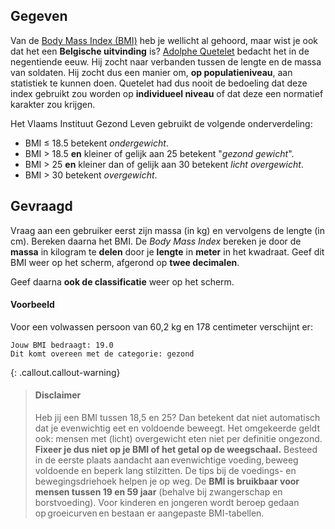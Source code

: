 ## Gegeven
Van de <a href="https://www.gezondleven.be/themas/voeding/obesitas-en-overgewicht/body-mass-index-bmi" target="_blank">Body Mass Index (BMI)</a> heb je wellicht al gehoord, maar wist je ook dat het een **Belgische uitvinding** is? <a href="https://nl.wikipedia.org/wiki/Adolphe_Quetelet" target="_blank">Adolphe Quetelet</a> bedacht het in de negentiende eeuw. Hij zocht naar verbanden tussen de lengte en de massa van soldaten. Hij zocht dus een manier om, **op populatieniveau**, aan statistiek te kunnen doen. Quetelet had dus nooit de bedoeling dat deze index gebruikt zou worden op **individueel niveau** of dat deze een normatief karakter zou krijgen.

Het Vlaams Instituut Gezond Leven gebruikt de volgende onderverdeling:

- BMI ≤ 18.5 betekent *ondergewicht*. 
- BMI > 18.5 **en** kleiner of gelijk aan 25 betekent "*gezond gewicht*".
- BMI > 25 **en** kleiner dan of gelijk aan 30 betekent *licht overgewicht*. 
- BMI > 30 betekent *overgewicht*. 

## Gevraagd
Vraag aan een gebruiker eerst zijn massa (in kg) en vervolgens de lengte (in cm). Bereken daarna het BMI. De *Body Mass Index* bereken je door de **massa** in kilogram te **delen** door je **lengte** in **meter** in het kwadraat. Geef dit BMI weer op het scherm, afgerond op **twee decimalen**.

Geef daarna **ook de classificatie** weer op het scherm.

#### Voorbeeld
Voor een volwassen persoon van 60,2 kg en 178 centimeter verschijnt er:

```
Jouw BMI bedraagt: 19.0
Dit komt overeen met de categorie: gezond
```

{: .callout.callout-warning}
>#### Disclaimer
> Heb jij een BMI tussen 18,5 en 25? Dan betekent dat niet automatisch dat je evenwichtig eet en voldoende beweegt. Het omgekeerde geldt ook: mensen met (licht) overgewicht eten niet per definitie ongezond. **Fixeer je dus niet op je BMI of het getal op de weegschaal.** Besteed in de eerste plaats aandacht aan evenwichtige voeding, beweeg voldoende en beperk lang stilzitten. De tips bij de voedings- en bewegingsdriehoek helpen je op weg. 
> De **BMI is bruikbaar voor mensen tussen 19 en 59 jaar** (behalve bij zwangerschap en borstvoeding). Voor kinderen en jongeren wordt beroep gedaan op groeicurven en bestaan er aangepaste BMI-tabellen. 